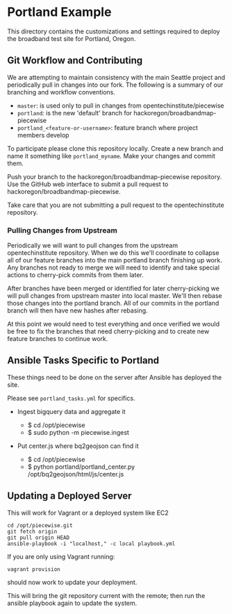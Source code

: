 # Portland Example

This directory contains the customizations and settings required to deploy the 
broadband test site for Portland, Oregon.

## Git Workflow and Contributing

We are attempting to maintain consistency with the main Seattle project and
periodically pull in changes into our fork.  The following is a summary of our
branching and workflow conventions.

 - ```master```: is used only to pull in changes from opentechinstitute/piecewise
 - ```portland```: is the new 'default' branch for hackoregon/broadbandmap-piecewise
 - ```portland_<feature-or-username>```: feature branch where project members develop

To participate please clone this repository locally.  Create a new branch and 
name it something like ```portland_myname```.  Make your changes and commit them.

Push your branch to the hackoregon/broadbandmap-piecewise repository.  Use the
GitHub web interface to submit a pull request to hackoregon/broadbandmap-piecewise.

Take care that you are not submitting a pull request to the opentechinstitute
repository.

### Pulling Changes from Upstream

Periodically we will want to pull changes from the upstream opentechinstitute
repository.  When we do this we'll coordinate to collapse all of our feature branches
into the main portland branch finishing up work.  Any branches not ready to merge
we will need to identify and take special actions to cherry-pick commits from them
later.

After branches have been merged or identified for later cherry-picking we will
pull changes from upstream master into local master.  We'll then rebase those
changes into the portland branch.  All of our commits in the portland branch will
then have new hashes after rebasing.

At this point we would need to test everything and once verified we would be free
to fix the branches that need cherry-picking and to create new feature branches to
continue work.

## Ansible Tasks Specific to Portland

These things need to be done on the server after Ansible has deployed the site.

Please see ```portland_tasks.yml``` for specifics.

* Ingest bigquery data and aggregate it
    * $ cd /opt/piecewise
    * $ sudo python -m piecewise.ingest

* Put center.js where bq2geojson can find it
    * $ cd /opt/piecewise
    * $ python portland/portland_center.py /opt/bq2geojson/html/js/center.js

## Updating a Deployed Server

This will work for Vagrant or a deployed system like EC2

```
cd /opt/piecewise.git
git fetch origin
git pull origin HEAD
ansible-playbook -i "localhost," -c local playbook.yml
```

If you are only using Vagrant running:

```
vagrant provision
```
should now work to update your deployment.

This will bring the git repository current with the remote; then run the ansible
playbook again to update the system.
